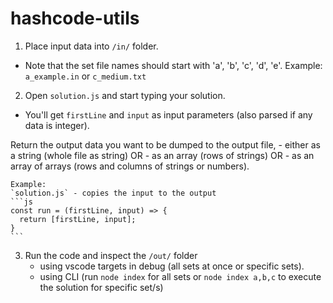 # hashcode-utils

1. Place input data into `/in/` folder.

 - Note that the set file names should start with 'a', 'b', 'c', 'd', 'e'. Example: `a_example.in` or `c_medium.txt`

2. Open `solution.js` and start typing your solution.

 - You'll get `firstLine` and `input` as input parameters (also parsed if any data is integer).
 
 Return the output data you want to be dumped to the output file, 
    - either as a string (whole file as string) OR
    - as an array (rows of strings) OR
    - as an array of arrays (rows and columns of strings or numbers).
    
    Example:
    `solution.js` - copies the input to the output
    ```js
    const run = (firstLine, input) => {
      return [firstLine, input];
    }
    ```
    
3. Run the code and inspect the `/out/` folder
     - using vscode targets in debug (all sets at once or specific sets).
     - using CLI (run `node index` for all sets or `node index a,b,c` to execute the solution for specific set/s)
